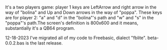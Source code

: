 It's a two players game: player 1 keys are LeftArrow and right arrow in the way of "bolina" and Up and Down arrows in the way of "poppa". These keys are for player 2: "a" and "d" in the "bolina"'s path and "w" and "s" in the "poppa"'s path.The screen's definition is 800x600 and it means, substantially it's a QB64 program.

12-18-2023 I've migrated all of my code to Freebasic, dialect "fblite". beta-0.0.2.bas is the last release.
